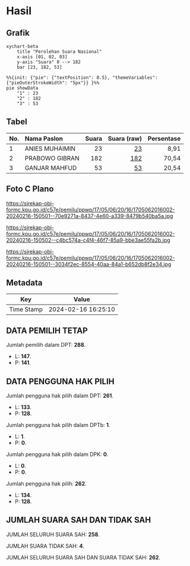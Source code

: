 # Hasil

## Grafik

```mermaid
xychart-beta
    title "Perolehan Suara Nasional"
    x-axis [01, 02, 03]
    y-axis "Suara" 0 --> 182
    bar [23, 182, 53]
```

```mermaid
%%{init: {"pie": {"textPosition": 0.5}, "themeVariables": {"pieOuterStrokeWidth": "5px"}} }%%
pie showData
    "1" : 23
    "2" : 182
    "3" : 53
```

## Tabel

| No. | Nama Paslon    | Suara | Suara (raw) | Persentase |
|:--- |:-------------- | -----:| -----------:| ----------:|
| 1   | ANIES MUHAIMIN | 23    | [23][p-1]   | 8,91       |
| 2   | PRABOWO GIBRAN | 182   | [182][p-2]  | 70,54      |
| 3   | GANJAR MAHFUD  | 53    | [53][p-3]   | 20,54      |


[p-1]: https://github.com/gigit-pemilu/pemilu-2024/blob/main/pilpres/hitung-suara/sub/17-bengkulu/sub/05-seluma/sub/06-air-periukan/sub/2016-lokasi-baru/sub/002-tps/sub/paslon-1.txt
[p-2]: https://github.com/gigit-pemilu/pemilu-2024/blob/main/pilpres/hitung-suara/sub/17-bengkulu/sub/05-seluma/sub/06-air-periukan/sub/2016-lokasi-baru/sub/002-tps/sub/paslon-2.txt
[p-3]: https://github.com/gigit-pemilu/pemilu-2024/blob/main/pilpres/hitung-suara/sub/17-bengkulu/sub/05-seluma/sub/06-air-periukan/sub/2016-lokasi-baru/sub/002-tps/sub/paslon-3.txt

## Foto C Plano

https://sirekap-obj-formc.kpu.go.id/c57e/pemilu/ppwp/17/05/06/20/16/1705062016002-20240216-150501--70e9271a-8437-4e60-a339-8479b540ba5a.jpg

https://sirekap-obj-formc.kpu.go.id/c57e/pemilu/ppwp/17/05/06/20/16/1705062016002-20240216-150502--c4bc574a-c4f4-46f7-85a9-bbe3ae55fa2b.jpg

https://sirekap-obj-formc.kpu.go.id/c57e/pemilu/ppwp/17/05/06/20/16/1705062016002-20240216-150501--3034f2ec-8554-40aa-84a1-b652db8f2e34.jpg


## Metadata

| Key        | Value               |
| ---------- | ------------------- |
| Time Stamp | 2024-02-16 16:25:10 |


## DATA PEMILIH TETAP

Jumlah pemilih dalam DPT: **288**.
 * L: **147**.
 * P: **141**.

## DATA PENGGUNA HAK PILIH

Jumlah pengguna hak pilih dalam DPT: **261**.
 * L: **133**.
 * P: **128**.

Jumlah pengguna hak pilih dalam DPTb: **1**.
 * L: **1**.
 * P: **0**.

Jumlah pengguna hak pilih dalam DPK: **0**.
 * L: **0**.
 * P: **0**.

Jumlah pengguna hak pilih: **262**.
 * L: **134**.
 * P: **128**.

## JUMLAH SUARA SAH DAN TIDAK SAH

JUMLAH SELURUH SUARA SAH: **258**.

JUMLAH SUARA TIDAK SAH: **4**.

JUMLAH SELURUH SUARA SAH DAN SUARA TIDAK SAH: **262**.


